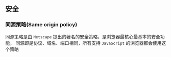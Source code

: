 
## 安全
### 同源策略(**Same origin policy**)
  
同源策略是由 `Netscape` 提出的著名的安全策略，是浏览器最核心最基本的安全功能，
同源即是协议、域名、端口相同，所有支持 `JavaScript` 的浏览器都会使用这个策略  
  
  